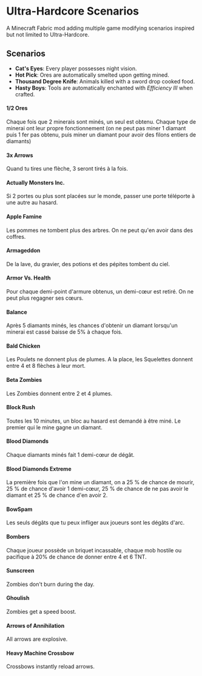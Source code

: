 # Ultra-Hardcore Scenarios

A Minecraft Fabric mod adding multiple game modifying scenarios inspired but not limited to Ultra-Hardcore.

## Scenarios

- **Cat's Eyes**: Every player possesses night vision. 
- **Hot Pick**: Ores are automatically smelted upon getting mined.
- **Thousand Degree Knife**: Animals killed with a sword drop cooked food.
- **Hasty Boys**: Tools are automatically enchanted with *Efficiency III* when crafted.



#### 1/2 Ores

Chaque fois que 2 minerais sont minés, un seul est obtenu. Chaque type de  minerai ont leur propre fonctionnement (on ne peut pas miner 1 diamant  puis 1 fer pas obtenu, puis miner un diamant pour avoir des filons  entiers de diamants)

#### 3x Arrows

Quand tu tires une flèche, 3 seront tirés à la fois.

#### Actually Monsters Inc.

Si 2 portes ou plus sont placées sur le monde, passer une porte téléporte à une autre au hasard.

#### Apple Famine

Les pommes ne tombent plus des arbres. On ne peut qu'en avoir dans des coffres.

#### Armageddon

De la lave, du gravier, des potions et des pépites tombent du ciel.

#### Armor Vs. Health

Pour chaque demi-point d'armure obtenus, un demi-cœur est retiré. On ne peut plus regagner ses cœurs.

#### Balance

Après 5 diamants minés, les chances d'obtenir un diamant lorsqu'un minerai est cassé baisse de 5% à chaque fois.

#### Bald Chicken

Les Poulets ne donnent plus de plumes. A la place, les Squelettes donnent entre 4 et 8 flèches à leur mort.

#### Beta Zombies

Les Zombies donnent entre 2 et 4 plumes.

#### Block Rush

Toutes les 10 minutes, un bloc au hasard est demandé à être miné. Le premier qui le mine gagne un diamant.

#### Blood Diamonds

Chaque diamants minés fait 1 demi-cœur de dégât.

#### Blood Diamonds Extreme

La première fois que l'on mine un diamant, on a 25 % de chance de mourir,  25 % de chance d'avoir 1 demi-cœur, 25 % de chance de ne pas avoir le  diamant et 25 % de chance d'en avoir 2.

#### BowSpam

Les seuls dégâts que tu peux infliger aux joueurs sont les dégâts d'arc.

#### Bombers

Chaque joueur possède un briquet incassable, chaque mob hostile ou pacifique à 20% de chance de donner entre 4 et 6 TNT.

#### Sunscreen

Zombies don't burn during the day.

#### Ghoulish

Zombies get a speed boost.

#### Arrows of Annihilation

All arrows are explosive.

#### Heavy Machine Crossbow

Crossbows instantly reload arrows.